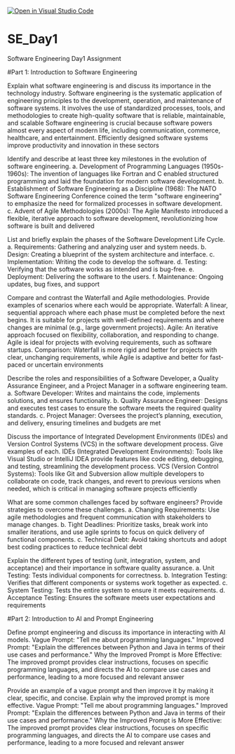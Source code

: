 [![Open in Visual Studio Code](https://classroom.github.com/assets/open-in-vscode-2e0aaae1b6195c2367325f4f02e2d04e9abb55f0b24a779b69b11b9e10269abc.svg)](https://classroom.github.com/online_ide?assignment_repo_id=15547105&assignment_repo_type=AssignmentRepo)
# SE_Day1
Software Engineering Day1 Assignment

#Part 1: Introduction to Software Engineering

Explain what software engineering is and discuss its importance in the technology industry.
Software engineering is the systematic application of engineering principles to the development, operation, and maintenance of software systems. It involves the use of standardized processes, tools, and methodologies to create high-quality software that is reliable, maintainable, and scalable​
Software engineering is crucial because software powers almost every aspect of modern life, including communication, commerce, healthcare, and entertainment. Efficiently designed software systems improve productivity and innovation in these sectors

Identify and describe at least three key milestones in the evolution of software engineering.
a. Development of Programming Languages (1950s-1960s): The invention of languages like Fortran and C enabled structured programming and laid the foundation for modern software development.
b. Establishment of Software Engineering as a Discipline (1968): The NATO Software Engineering Conference coined the term "software engineering" to emphasize the need for formalized processes in software development.
c. Advent of Agile Methodologies (2000s): The Agile Manifesto introduced a flexible, iterative approach to software development, revolutionizing how software is built and delivered​

List and briefly explain the phases of the Software Development Life Cycle.
a. Requirements: Gathering and analyzing user and system needs.
b. Design: Creating a blueprint of the system architecture and interface.
c. Implementation: Writing the code to develop the software.
d. Testing: Verifying that the software works as intended and is bug-free.
e. Deployment: Delivering the software to the users.
f. Maintenance: Ongoing updates, bug fixes, and support​

Compare and contrast the Waterfall and Agile methodologies. Provide examples of scenarios where each would be appropriate.
Waterfall: A linear, sequential approach where each phase must be completed before the next begins. It is suitable for projects with well-defined requirements and where changes are minimal (e.g., large government projects).
Agile: An iterative approach focused on flexibility, collaboration, and responding to change. Agile is ideal for projects with evolving requirements, such as software startups.
Comparison: Waterfall is more rigid and better for projects with clear, unchanging requirements, while Agile is adaptive and better for fast-paced or uncertain environments​

Describe the roles and responsibilities of a Software Developer, a Quality Assurance Engineer, and a Project Manager in a software engineering team.
a. Software Developer: Writes and maintains the code, implements solutions, and ensures functionality.
b. Quality Assurance Engineer: Designs and executes test cases to ensure the software meets the required quality standards.
c. Project Manager: Oversees the project’s planning, execution, and delivery, ensuring timelines and budgets are met​

Discuss the importance of Integrated Development Environments (IDEs) and Version Control Systems (VCS) in the software development process. Give examples of each.
IDEs (Integrated Development Environments): Tools like Visual Studio or IntelliJ IDEA provide features like code editing, debugging, and testing, streamlining the development process.
VCS (Version Control Systems): Tools like Git and Subversion allow multiple developers to collaborate on code, track changes, and revert to previous versions when needed, which is critical in managing software projects efficiently​

What are some common challenges faced by software engineers? Provide strategies to overcome these challenges.
a. Changing Requirements: Use agile methodologies and frequent communication with stakeholders to manage changes.
b. Tight Deadlines: Prioritize tasks, break work into smaller iterations, and use agile sprints to focus on quick delivery of functional components.
c. Technical Debt: Avoid taking shortcuts and adopt best coding practices to reduce technical debt​

Explain the different types of testing (unit, integration, system, and acceptance) and their importance in software quality assurance.
a. Unit Testing: Tests individual components for correctness.
b. Integration Testing: Verifies that different components or systems work together as expected.
c. System Testing: Tests the entire system to ensure it meets requirements.
d. Acceptance Testing: Ensures the software meets user expectations and requirements​

#Part 2: Introduction to AI and Prompt Engineering


Define prompt engineering and discuss its importance in interacting with AI models.
Vague Prompt: "Tell me about programming languages."
Improved Prompt: "Explain the differences between Python and Java in terms of their use cases and performance."
Why the Improved Prompt is More Effective: The improved prompt provides clear instructions, focuses on specific programming languages, and directs the AI to compare use cases and performance, leading to a more focused and relevant answer​

Provide an example of a vague prompt and then improve it by making it clear, specific, and concise. Explain why the improved prompt is more effective.
Vague Prompt: "Tell me about programming languages."
Improved Prompt: "Explain the differences between Python and Java in terms of their use cases and performance."
Why the Improved Prompt is More Effective: The improved prompt provides clear instructions, focuses on specific programming languages, and directs the AI to compare use cases and performance, leading to a more focused and relevant answer​

